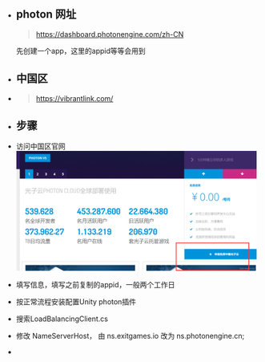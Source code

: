 - ## photon 网址
  
  >  https://dashboard.photonengine.com/zh-CN
  
  先创建一个app，这里的appid等等会用到
- ## 中国区
- > https://vibrantlink.com/
- ## 步骤
- 访问中国区官网
  ![image.png](../assets/image_1670552818742_0.png)
- 填写信息，填写之前复制的appid，一般两个工作日
- 按正常流程安装配置Unity photon插件
- 搜索LoadBalancingClient.cs
- 修改 NameServerHost， 由 ns.exitgames.io 改为 ns.photonengine.cn;
-